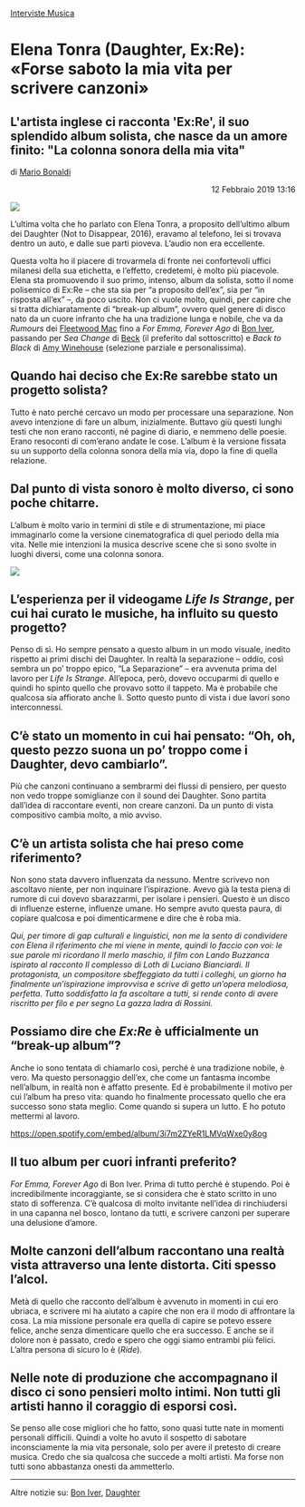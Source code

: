 [Interviste Musica](https://www.rollingstone.it/musica/interviste-musica/)

# Elena Tonra (Daughter, Ex:Re): «Forse saboto la mia vita per scrivere canzoni»

##  L'artista inglese ci racconta 'Ex:Re', il suo splendido album solista, che nasce da un amore finito: "La colonna sonora della mia vita"

di [Mario Bonaldi](https://www.rollingstone.it/autore/mario-bonaldi/)

<p align="right">
12 Febbraio 2019 13:16
</p>

[<img src="https://i.ytimg.com/vi/UT2QNZ2MqFk/maxresdefault.jpg">](https://www.youtube.com/watch?v=UT2QNZ2MqFk)

L’ultima volta che ho parlato con Elena Tonra, a proposito dell’ultimo album dei Daughter (Not to Disappear, 2016), eravamo al telefono, lei si trovava dentro un auto, e dalle sue parti pioveva. L’audio non era eccellente.

Questa volta ho il piacere di trovarmela di fronte nei confortevoli uffici milanesi della sua etichetta, e l’effetto, credetemi, è molto più piacevole. Elena sta promuovendo il suo primo, intenso, album da solista, sotto il nome polisemico di Ex:Re – che sta sia per “a proposito dell’ex”, sia per “in risposta all’ex” –, da poco uscito. Non ci vuole molto, quindi, per capire che si tratta dichiaratamente di “break-up album”, ovvero quel genere di disco nato da un cuore infranto che ha una tradizione lunga e nobile, che va da *Rumours* dei [Fleetwood Mac](https://www.rollingstone.it/?s=fleetwood+mac) fino a *For Emma, Forever Ago* di [Bon Iver](https://www.rollingstone.it/?s=bon+iver), passando per *Sea Change* di [Beck](https://www.rollingstone.it/?s=beck) (il preferito dal sottoscritto) e *Back to Black* di [Amy Winehouse](https://www.rollingstone.it/?s=Amy+Winehouse) (selezione parziale e personalissima).

## Quando hai deciso che Ex:Re sarebbe stato un progetto solista?
Tutto è nato perché cercavo un modo per processare una separazione. Non avevo intenzione di fare un album, inizialmente. Buttavo giù questi lunghi testi che non erano racconti, né pagine di diario, e nemmeno delle poesie. Erano resoconti di com’erano andate le cose. L’album è la versione fissata su un supporto della colonna sonora della mia via, dopo la fine di quella relazione.

## Dal punto di vista sonoro è molto diverso, ci sono poche chitarre.
L’album è molto vario in termini di stile e di strumentazione, mi piace immaginarlo come la versione cinematografica di quel periodo della mia vita. Nelle mie intenzioni la musica descrive scene che si sono svolte in luoghi diversi, come una colonna sonora.

[<img src="https://i.ytimg.com/vi/l_Pf7z9Zr70/maxresdefault.jpg">](https://www.youtube.com/watch?v=l_Pf7z9Zr70)

## L’esperienza per il videogame *Life Is Strange*, per cui hai curato le musiche, ha influito su questo progetto?
Penso di sì. Ho sempre pensato a questo album in un modo visuale, inedito rispetto ai primi dischi dei Daughter. In realtà la separazione – oddio, così sembra un po’ troppo epico, “La Separazione” – era avvenuta prima del lavoro per *Life Is Strange*. All’epoca, però, dovevo occuparmi di quello e quindi ho spinto quello che provavo sotto il tappeto. Ma è probabile che qualcosa sia affiorato anche lì. Sotto questo punto di vista i due lavori sono interconnessi.

## C’è stato un momento in cui hai pensato: “Oh, oh, questo pezzo suona un po’ troppo come i Daughter, devo cambiarlo”.
Più che canzoni continuano a sembrarmi dei flussi di pensiero, per questo non vedo troppe somiglianze con il sound dei Daughter. Sono partita dall’idea di raccontare eventi, non creare canzoni. Da un punto di vista compositivo cambia molto, a mio avviso.

## C’è un artista solista che hai preso come riferimento?
Non sono stata davvero influenzata da nessuno. Mentre scrivevo non ascoltavo niente, per non inquinare l’ispirazione. Avevo già la testa piena di rumore di cui dovevo sbarazzarmi, per isolare i pensieri. Questo è un disco di influenze esterne, influenze umane. Ho sempre avuto questa paura, di copiare qualcosa e poi dimenticarmene e dire che è roba mia.

*Qui, per timore di gap culturali e linguistici, non me la sento di condividere con Elena il riferimento che mi viene in mente, quindi lo faccio con voi: le sue parole mi ricordano Il merlo maschio, il film con Lando Buzzanca ispirato al racconto Il complesso di Loth di Luciano Bianciardi. Il protagonista, un compositore sbeffeggiato da tutti i colleghi, un giorno ha finalmente un’ispirazione improvvisa e scrive di getto un’opera melodiosa, perfetta. Tutto soddisfatto la fa ascoltare a tutti, si rende conto di avere riscritto per filo e per segno La gazza ladra di Rossini.*

## Possiamo dire che *Ex:Re* è ufficialmente un “break-up album”?
Anche io sono tentata di chiamarlo così, perché è una tradizione nobile, è vero. Ma questo personaggio dell’ex, che come un fantasma incombe nell’album, in realtà non è affatto presente. Ed è probabilmente il motivo per cui l’album ha preso vita: quando ho finalmente processato quello che era successo sono stata meglio. Come quando si supera un lutto. E ho potuto mettermi al lavoro.

https://open.spotify.com/embed/album/3i7m2ZYeR1LMVqWxe0y8og

## Il tuo album per cuori infranti preferito?
*For Emma, Forever Ago* di Bon Iver. Prima di tutto perché è stupendo. Poi è incredibilmente incoraggiante, se si considera che è stato scritto in uno stato di sofferenza. C’è qualcosa di molto invitante nell’idea di rinchiudersi in una capanna nel bosco, lontano da tutti, e scrivere canzoni per superare una delusione d’amore.

## Molte canzoni dell’album raccontano una realtà vista attraverso una lente distorta. Citi spesso l’alcol.
Metà di quello che racconto dell’album è avvenuto in momenti in cui ero ubriaca, e scrivere mi ha aiutato a capire che non era il modo di affrontare la cosa. La mia missione personale era quella di capire se potevo essere felice, anche senza dimenticare quello che era successo. E anche se il dolore non è passato, credo e spero che oggi siamo entrambi più felici. L’altra persona di sicuro lo è (*Ride*).

## Nelle note di produzione che accompagnano il disco ci sono pensieri molto intimi. Non tutti gli artisti hanno il coraggio di esporsi così.
Se penso alle cose migliori che ho fatto, sono quasi tutte nate in momenti personali difficili. Quindi a volte ho avuto il sospetto di sabotare inconsciamente la mia vita personale, solo per avere il pretesto di creare musica. Credo che sia qualcosa che succede a molti artisti. Ma forse non tutti sono abbastanza onesti da ammetterlo.

---

Altre notizie su: [Bon Iver](https://www.rollingstone.it/artista/bon-iver/), [Daughter](https://www.rollingstone.it/artista/daughter/)
